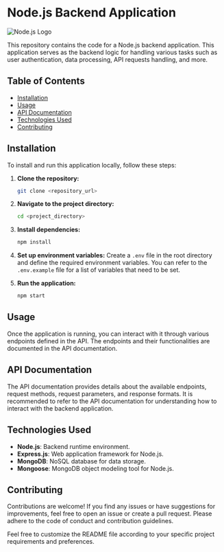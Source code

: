# Node.js Backend Application

![Node.js Logo](https://upload.wikimedia.org/wikipedia/commons/thumb/d/d9/Node.js_logo.svg/220px-Node.js_logo.svg.png)

This repository contains the code for a Node.js backend application. This application serves as the backend logic for handling various tasks such as user authentication, data processing, API requests handling, and more.

## Table of Contents

- [Installation](#installation)
- [Usage](#usage)
- [API Documentation](#api-documentation)
- [Technologies Used](#technologies-used)
- [Contributing](#contributing)

## Installation

To install and run this application locally, follow these steps:

1. **Clone the repository:**
   ```bash
   git clone <repository_url>
   ```

2. **Navigate to the project directory:**
   ```bash
   cd <project_directory>
   ```

3. **Install dependencies:**
   ```bash
   npm install
   ```

4. **Set up environment variables:**
   Create a `.env` file in the root directory and define the required environment variables. You can refer to the `.env.example` file for a list of variables that need to be set.

5. **Run the application:**
   ```bash
   npm start
   ```

## Usage

Once the application is running, you can interact with it through various endpoints defined in the API. The endpoints and their functionalities are documented in the API documentation.

## API Documentation

The API documentation provides details about the available endpoints, request methods, request parameters, and response formats. It is recommended to refer to the API documentation for understanding how to interact with the backend application.

## Technologies Used

- **Node.js**: Backend runtime environment.
- **Express.js**: Web application framework for Node.js.
- **MongoDB**: NoSQL database for data storage.
- **Mongoose**: MongoDB object modeling tool for Node.js.

## Contributing

Contributions are welcome! If you find any issues or have suggestions for improvements, feel free to open an issue or create a pull request. Please adhere to the code of conduct and contribution guidelines.

Feel free to customize the README file according to your specific project requirements and preferences.
